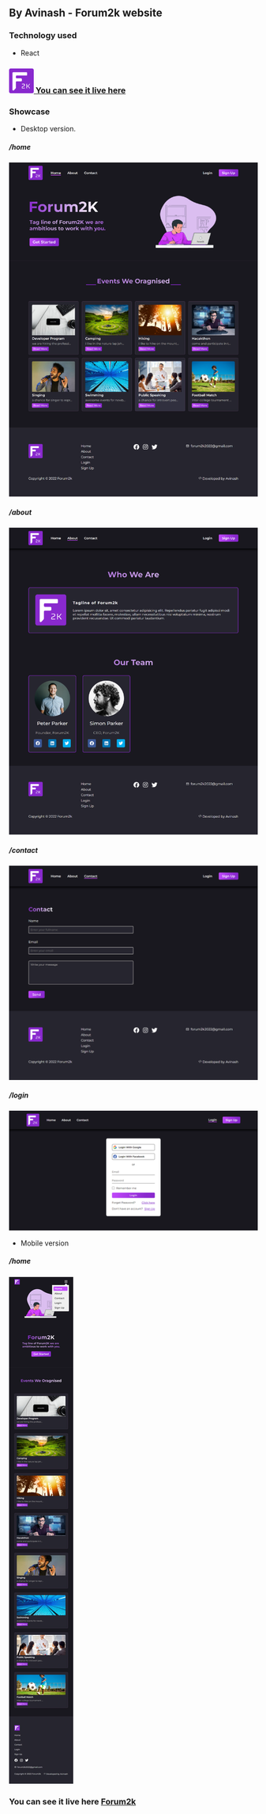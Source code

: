 ## By Avinash - Forum2k website


### Technology used

* React

<!-- ### You can see it live here [Forum2k](https://forum2k-2022.web.app/) -->
### <a href="https://forum2k-2022.web.app/" target="_blank"><img src="showcase/F2k-Logo.png" height="50px" width="50px" /> You can see it live here</a>

### Showcase

* Desktop version.
<h5>/home</h5>
<img src="showcase/Forum-2k home.png" />

<h5>/about</h5>
<img src="showcase/Forum-2k about.png" />

<h5>/contact</h5>
<img src="showcase/Forum-2k contact.png" />

<h5>/login</h5>
<img src="showcase/Forum-2k login.png" />

* Mobile version
<h5>/home</h5>
<img src="showcase/Forum-2k mobile version.png" />

### You can see it live here [Forum2k](https://forum2k-2022.web.app/)

